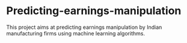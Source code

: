 # Predicting-earnings-manipulation
This project aims at predicting earnings manipulation by Indian manufacturing firms using machine learning algorithms. 
